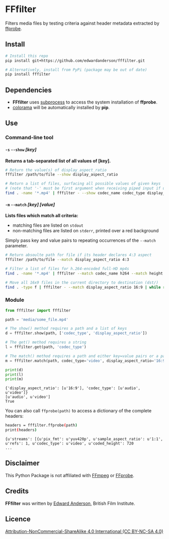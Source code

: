 # FFfilter

Filters media files by testing criteria against header metadata extracted by [ffprobe](https://ffmpeg.org/ffprobe.html).




## Install

~~~bash
# Install this repo
pip install git+https://github.com/edwardanderson/fffilter.git

# Alternatively, install from PyPi (package may be out of date)
pip install fffilter
~~~



## Dependencies

* **FFfilter** uses [subprocess](https://docs.python.org/3/library/subprocess.html) to access the system installation of **ffprobe**.
* [colorama](https://pypi.python.org/pypi/colorama) will be automatically installed by **pip**.




## Use

### Command-line tool

#### `-s` `--show` *[key]*

**Returns a tab-separated list of all values of [key].**

~~~bash
# Return the value(s) of display_aspect_ratio
fffilter /path/to/file --show display_aspect_ratio
~~~

~~~bash
# Return a list of files, surfacing all possible values of given keys
# (note that '-' must be first argument when receiving piped input if using --show)
find . -name '*.mp4' | fffilter - --show codec_name codec_type display_aspect_ratio
~~~



#### `-m` `--match` *[key]* *[value]*

**Lists files which match all criteria:**

* matching files are listed on `stdout`
* non-matching files are listed on `stderr`, printed over a red background

Simply pass key and value pairs to repeating occurrences of the `--match` parameter.

```bash
# Return absoulte path for file if its header declares 4:3 aspect
fffilter /path/to/file --match display_aspect_ratio 4:3
```

```bash
# Filter a list of files for h.264-encoded full-HD mp4s
find . -name '*.mp4' | fffilter --match codec_name h264 --match height 1080 --match width 1920 -
```

```bash
# Move all 16x9 files in the current directory to destination (dst/)
find . -type f | fffilter - --match display_aspect_ratio 16:9 | while read line; do mv "$line" dst/; done
```


### Module

~~~python
from fffilter import fffilter

path = 'media/some_file.mp4'

# The show() method requires a path and a list of keys
d = fffilter.show(path, ['codec_type', 'display_aspect_ratio'])

# The get() method requires a string
l = fffilter.get(path, 'codec_type')

# The match() method requires a path and either key=value pairs or a packed dictionary: **{'key':'value'}
m = fffilter.match(path, codec_type='video', display_aspect_ratio='16:9')

print(d)
print(l)
print(m)
~~~

~~~
{'display_aspect_ratio': [u'16:9'], 'codec_type': [u'audio', u'video']}
[u'audio', u'video']
True
~~~



You can also call `ffprobe(path)` to access a dictionary of the complete headers:

~~~bash
headers = fffilter.ffprobe(path)
print(headers)
~~~

~~~
{u'streams': [{u'pix_fmt': u'yuv420p', u'sample_aspect_ratio': u'1:1', u'refs': 1, u'codec_type': u'video', u'coded_height': 720
...
~~~



## Disclaimer
This Python Package is not affiliated with [FFmpeg](https://ffmpeg.org/) or [FFprobe](https://ffmpeg.org/ffprobe.html).



## Credits

**FFfilter** was written by [Edward Anderson](https://twitter.com/anderson_edw), British Film Institute.




## Licence
[Attribution-NonCommercial-ShareAlike 4.0 International (CC BY-NC-SA 4.0)](https://creativecommons.org/licenses/by-nc-sa/4.0/legalcode)

